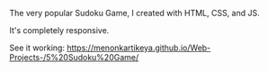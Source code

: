 The very popular Sudoku Game, I created with HTML, CSS, and JS.

It's completely responsive.


See it working: https://menonkartikeya.github.io/Web-Projects-/5%20Sudoku%20Game/
